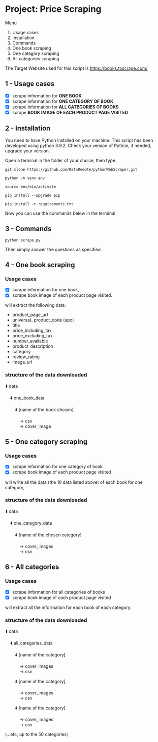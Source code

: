 # Project: Price Scraping

Menu

1. Usage cases
2. Installation
3. Commands
4. One book scraping
5. One category scraping
6. All categories scraping


The Target Website used for this script is https://books.toscrape.com/
## 1 - Usage cases

- [x] scrape information for __ONE BOOK__
- [x] scrape information for __ONE CATEGORY OF BOOK__
- [x] scrape information for __ALL CATEGORIES OF BOOKS__
- [x] scrape __BOOK IMAGE OF EACH PRODUCT PAGE VISITED__
  
## 2 - Installation

You need to have Python installed on your machine.
This script has been developed using python 3.9.2.
Check your version of Python, if needed, upgrade your version. 

Open a terminal in the folder of your choice, then type:

```
git clone https://github.com/RafaRemote/pythonWebScraper.git
```
```
python -m venv env
```
```
source env/bin/activate
```
```
pip install --upgrade pip
```
```
pip install -r requirements.txt
```

Now you can use the commands below in the terminal

## 3 - Commands

```
python scrape.py
```

Then simply answer the questions as specified.

## 4 - One book scraping
### Usage cases
- [x] scrape information for one book,
- [x] scrape book image of each product page visited.

will extract the following data:

* product_page_url
* universal_ product_code (upc)
* title
* price_including_tax
* price_excluding_tax
* number_available
* product_description
* category
* review_rating
* image_url

### structure of the data downloaded

⬇️ data  
  
&nbsp;&nbsp;&nbsp;&nbsp;⬇️ one_book_data  
  
&nbsp;&nbsp;&nbsp;&nbsp;&nbsp;&nbsp;&nbsp;&nbsp;⬇️ [name of the book chosen]  
  
&nbsp;&nbsp;&nbsp;&nbsp;&nbsp;&nbsp;&nbsp;&nbsp;&nbsp;&nbsp;&nbsp;&nbsp;-> csv  
&nbsp;&nbsp;&nbsp;&nbsp;&nbsp;&nbsp;&nbsp;&nbsp;&nbsp;&nbsp;&nbsp;&nbsp;-> cover_image  


## 5 - One category scraping
### Usage cases
- [x] scrape information for one category of book
- [x] scrape book image of each product page visited

will write all the data (the 10 data listed above) of each book for one category, 

### structure of the data downloaded

⬇️  data  
  
&nbsp;&nbsp;&nbsp;&nbsp;⬇️  one_category_data  
  
&nbsp;&nbsp;&nbsp;&nbsp;&nbsp;&nbsp;&nbsp;&nbsp;⬇️  [name of the chosen category]  
  
&nbsp;&nbsp;&nbsp;&nbsp;&nbsp;&nbsp;&nbsp;&nbsp;&nbsp;&nbsp;&nbsp;&nbsp;->  cover_images  
&nbsp;&nbsp;&nbsp;&nbsp;&nbsp;&nbsp;&nbsp;&nbsp;&nbsp;&nbsp;&nbsp;&nbsp;->  csv  


## 6 - All categories
### Usage cases
- [x] scrape information for all categories of books
- [x] scrape book image of each product page visited

will extract all the information for each book of each category.

### structure of the data downloaded 

⬇️ data  
  
&nbsp;&nbsp;&nbsp;&nbsp;⬇️ all_categories_data  
  
&nbsp;&nbsp;&nbsp;&nbsp;&nbsp;&nbsp;&nbsp;&nbsp;⬇️  [name of the category]  
  
&nbsp;&nbsp;&nbsp;&nbsp;&nbsp;&nbsp;&nbsp;&nbsp;&nbsp;&nbsp;&nbsp;&nbsp;-> cover_images  
&nbsp;&nbsp;&nbsp;&nbsp;&nbsp;&nbsp;&nbsp;&nbsp;&nbsp;&nbsp;&nbsp;&nbsp;-> csv  
  
&nbsp;&nbsp;&nbsp;&nbsp;&nbsp;&nbsp;&nbsp;&nbsp;⬇️  [name of the category]  
  
&nbsp;&nbsp;&nbsp;&nbsp;&nbsp;&nbsp;&nbsp;&nbsp;&nbsp;&nbsp;&nbsp;&nbsp;-> cover_images  
&nbsp;&nbsp;&nbsp;&nbsp;&nbsp;&nbsp;&nbsp;&nbsp;&nbsp;&nbsp;&nbsp;&nbsp;-> csv  
  
&nbsp;&nbsp;&nbsp;&nbsp;&nbsp;&nbsp;&nbsp;&nbsp;⬇️  [name of the category]  
  
&nbsp;&nbsp;&nbsp;&nbsp;&nbsp;&nbsp;&nbsp;&nbsp;&nbsp;&nbsp;&nbsp;&nbsp;-> cover_images  
&nbsp;&nbsp;&nbsp;&nbsp;&nbsp;&nbsp;&nbsp;&nbsp;&nbsp;&nbsp;&nbsp;&nbsp;-> csv  
  
(...etc, up to the 50 categories)  

